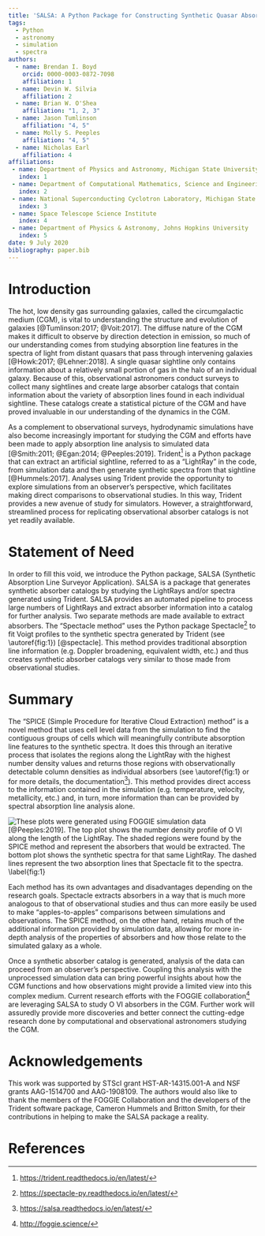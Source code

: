 ```yaml
---
title: 'SALSA: A Python Package for Constructing Synthetic Quasar Absorption Line Catalogs from Astrophysical Hydrodynamic Simulations'
tags:
  - Python
  - astronomy
  - simulation
  - spectra
authors:
  - name: Brendan I. Boyd
    orcid: 0000-0003-0872-7098
    affiliation: 1
  - name: Devin W. Silvia
    affiliation: 2
  - name: Brian W. O'Shea
    affiliation: "1, 2, 3"
  - name: Jason Tumlinson
    affiliation: "4, 5"
  - name: Molly S. Peeples
    affiliation: "4, 5"
  - name: Nicholas Earl
    affiliation: 4
affiliations:
 - name: Department of Physics and Astronomy, Michigan State University
   index: 1
 - name: Department of Computational Mathematics, Science and Engineering, Michigan State University
   index: 2
 - name: National Superconducting Cyclotron Laboratory, Michigan State University
   index: 3
 - name: Space Telescope Science Institute
   index: 4
 - name: Department of Physics & Astronomy, Johns Hopkins University
   index: 5
date: 9 July 2020
bibliography: paper.bib
---
```


# Introduction

The hot, low density gas surrounding galaxies, called the circumgalactic medium
(CGM), is vital to understanding the structure and evolution of galaxies
[@Tumlinson:2017; @Voit:2017]. The diffuse nature of the CGM makes it difficult
to observe by direction detection in emission, so much of our understanding
comes from studying absorption line features in the spectra of light from
distant quasars that pass through intervening galaxies
[@Howk:2017; @Lehner:2018]. A single quasar sightline only contains information
about a relatively small portion of gas in the halo of an individual galaxy.
Because of this,  observational astronomers conduct surveys to collect many
sightlines and create large absorber catalogs that contain information about
the variety of absorption lines found in each individual sightline. These
catalogs create a statistical picture of the CGM and have proved invaluable in
our understanding of the dynamics in the CGM.

As a complement to observational surveys, hydrodynamic simulations have also
become increasingly important for studying the CGM and efforts have been made to
apply absorption line analysis to simulated data
[@Smith:2011; @Egan:2014; @Peeples:2019]. Trident[^1] is a Python package that
can extract an artificial sightline, referred to as a “LightRay” in the code,
from simulation data and then generate synthetic spectra from that sightline
[@Hummels:2017]. Analyses using Trident provide the opportunity to explore simulations from an
observer’s perspective, which facilitates making direct comparisons to
observational studies. In this way, Trident provides a new avenue of study for
simulators. However, a straightforward, streamlined process for replicating
observational absorber catalogs is not yet readily available.

# Statement of Need

In order to fill this void, we introduce the Python package, SALSA (Synthetic
Absorption Line Surveyor Application). SALSA is a package that generates
synthetic absorber catalogs by studying the LightRays and/or spectra generated
using Trident. SALSA provides an automated pipeline to process large numbers of
LightRays and extract absorber information into a catalog for further analysis.
Two separate methods are made available to extract absorbers. The “Spectacle
method” uses the Python package Spectacle[^2] to fit Voigt profiles to the
synthetic spectra generated by Trident (see \autoref{fig:1}) [@spectacle]. This
method provides traditional absorption line information (e.g. Doppler broadening,
equivalent width, etc.) and thus creates synthetic absorber catalogs very similar
to those made from observational studies.

# Summary

The “SPICE (Simple Procedure for Iterative Cloud Extraction) method” is a novel
method that uses cell level data from the simulation to find the contiguous
groups of cells which will meaningfully contribute absorption line features to
the synthetic spectra. It does this through an iterative process that isolates
the regions along the LightRay with the highest number density values and
returns those regions with observationally detectable column densities as
individual absorbers (see \autoref{fig:1} or for more details, the documentation[^3]).
This method provides direct access to the information contained in the simulation
(e.g. temperature, velocity, metallicity, etc.) and, in turn, more information
than can be provided by spectral absorption line analysis alone.

![These plots were generated using FOGGIE simulation data [@Peeples:2019]. The
top plot shows the number density profile of O VI along the length of the
LightRay. The shaded regions were found by the SPICE method and represent the
absorbers that would be extracted.  The bottom plot shows the synthetic spectra
for that same LightRay. The dashed lines represent the two absorption lines that
Spectacle fit to the spectra. \label{fig:1}](spice_spectacle_fig.png)

Each method has its own advantages and disadvantages depending on the research
goals. Spectacle extracts absorbers in a way that is much more analogous to that
of observational studies and thus can more easily be used to make “apples-to-apples”
comparisons between simulations and observations. The SPICE method, on
the other hand, retains much of the additional information provided by
simulation data, allowing for more in-depth analysis of the properties of
absorbers and how those relate to the simulated galaxy as a whole.

Once a synthetic absorber catalog is generated, analysis of the data can proceed
from an observer’s perspective. Coupling this analysis with the unprocessed
simulation data can bring powerful insights about how the CGM functions and how
observations might provide a limited view into this complex medium. Current
research efforts with the FOGGIE collaboration[^4] are leveraging SALSA to
study O VI absorbers in the CGM. Further work will assuredly provide more
discoveries and better connect the cutting-edge research done by computational
and observational astronomers studying the CGM.


[^1]: https://trident.readthedocs.io/en/latest/

[^2]: https://spectacle-py.readthedocs.io/en/latest/

[^3]: https://salsa.readthedocs.io/en/latest/

[^4]: http://foggie.science/


# Acknowledgements

This work was supported by STScI grant HST-AR-14315.001-A and NSF grants
AAG-1514700 and AAG-1908109. The authors would also like to thank the members of
the FOGGIE Collaboration and the developers of the Trident software package, Cameron
Hummels and Britton Smith, for their contributions in helping to make the SALSA
package a reality.

# References
